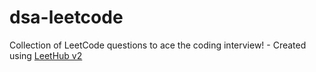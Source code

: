 # dsa-leetcode
Collection of LeetCode questions to ace the coding interview! - Created using [LeetHub v2](https://github.com/arunbhardwaj/LeetHub-2.0)
